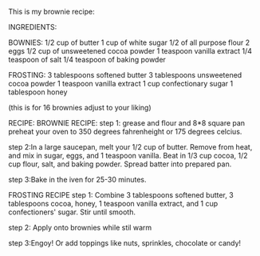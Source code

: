 This is my brownie recipe:


INGREDIENTS:

BOWNIES:
1/2 cup of butter
1 cup of white sugar
1/2 of all purpose flour
2 eggs
1/2 cup of unsweetened cocoa powder
1 teaspoon vanilla extract
1/4 teaspoon of salt
1/4 teaspoon of baking powder

FROSTING:
3 tablespoons softened butter
3 tablespoons unsweetened cocoa powder
1 teaspoon vanilla extract
1 cup confectionary sugar
1 tablespoon honey

(this is for 16 brownies adjust to your liking)

RECIPE:
BROWNIE RECIPE:
step  1: grease and flour and 8*8 square pan preheat your oven to 350 degrees fahrenheight or 175 degrees celcius.

step  2:In a large saucepan, melt your 1/2 cup of butter. Remove from heat, and mix in sugar, eggs, and 1 teaspoon vanilla. Beat in 1/3 cup cocoa, 1/2 cup flour, salt, and baking powder. Spread batter into prepared pan.

step  3:Bake in the iven for 25-30 minutes.

FROSTING RECIPE
step  1: Combine 3 tablespoons softened butter, 3 tablespoons cocoa, honey, 1 teaspoon vanilla extract, and 1 cup confectioners' sugar. Stir until smooth.

step  2: Apply onto brownies while stil warm

step  3:Engoy! Or add toppings like nuts, sprinkles, chocolate or candy!



